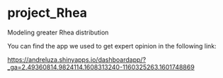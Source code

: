 # project_Rhea
Modeling greater Rhea distribution

You can find the app we used to get expert opinion in the following link:

https://andreluza.shinyapps.io/dashboardapp/?_ga=2.49360814.9824114.1608313240-1160325263.1601748869

